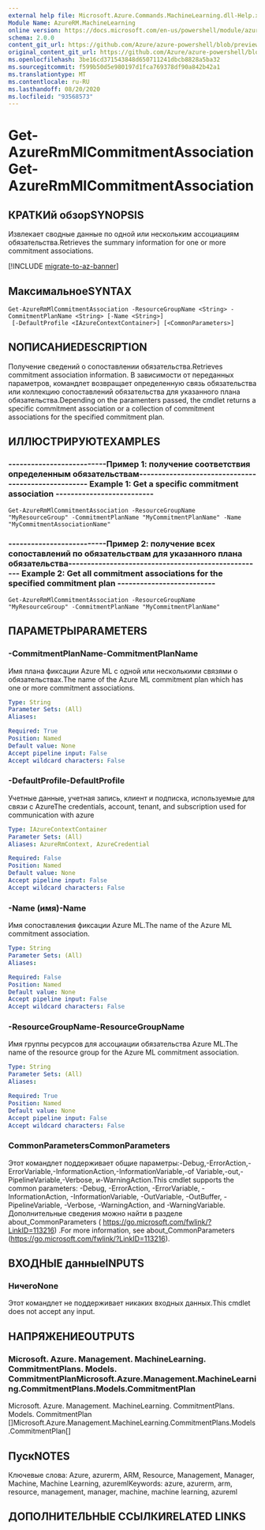 ```yaml
---
external help file: Microsoft.Azure.Commands.MachineLearning.dll-Help.xml
Module Name: AzureRM.MachineLearning
online version: https://docs.microsoft.com/en-us/powershell/module/azurerm.machinelearning/get-azurermmlcommitmentassociation
schema: 2.0.0
content_git_url: https://github.com/Azure/azure-powershell/blob/preview/src/ResourceManager/MachineLearning/Commands.MachineLearning/help/Get-AzureRmMlCommitmentAssociation.md
original_content_git_url: https://github.com/Azure/azure-powershell/blob/preview/src/ResourceManager/MachineLearning/Commands.MachineLearning/help/Get-AzureRmMlCommitmentAssociation.md
ms.openlocfilehash: 3be16cd371543848d650711241dbcb8828a5ba32
ms.sourcegitcommit: f599b50d5e980197d1fca769378df90a842b42a1
ms.translationtype: MT
ms.contentlocale: ru-RU
ms.lasthandoff: 08/20/2020
ms.locfileid: "93568573"
---
```

# <span data-ttu-id="55f3a-101">Get-AzureRmMlCommitmentAssociation</span><span class="sxs-lookup"><span data-stu-id="55f3a-101">Get-AzureRmMlCommitmentAssociation</span></span>

## <span data-ttu-id="55f3a-102">КРАТКИй обзор</span><span class="sxs-lookup"><span data-stu-id="55f3a-102">SYNOPSIS</span></span>
<span data-ttu-id="55f3a-103">Извлекает сводные данные по одной или нескольким ассоциациям обязательства.</span><span class="sxs-lookup"><span data-stu-id="55f3a-103">Retrieves the summary information for one or more commitment associations.</span></span>

[!INCLUDE [migrate-to-az-banner](../../includes/migrate-to-az-banner.md)]

## <span data-ttu-id="55f3a-104">Максимальное</span><span class="sxs-lookup"><span data-stu-id="55f3a-104">SYNTAX</span></span>

```
Get-AzureRmMlCommitmentAssociation -ResourceGroupName <String> -CommitmentPlanName <String> [-Name <String>]
 [-DefaultProfile <IAzureContextContainer>] [<CommonParameters>]
```

## <span data-ttu-id="55f3a-105">NОПИСАНИЕ</span><span class="sxs-lookup"><span data-stu-id="55f3a-105">DESCRIPTION</span></span>
<span data-ttu-id="55f3a-106">Получение сведений о сопоставлении обязательства.</span><span class="sxs-lookup"><span data-stu-id="55f3a-106">Retrieves commitment association information.</span></span>
<span data-ttu-id="55f3a-107">В зависимости от переданных параметров, командлет возвращает определенную связь обязательства или коллекцию сопоставлений обязательства для указанного плана обязательства.</span><span class="sxs-lookup"><span data-stu-id="55f3a-107">Depending on the paramenters passed, the cmdlet returns a specific commitment association or a collection of commitment associations for the specified commitment plan.</span></span>

## <span data-ttu-id="55f3a-108">ИЛЛЮСТРИРУЮТ</span><span class="sxs-lookup"><span data-stu-id="55f3a-108">EXAMPLES</span></span>

### <span data-ttu-id="55f3a-109">--------------------------Пример 1: получение соответствия определенным обязательствам--------------------------</span><span class="sxs-lookup"><span data-stu-id="55f3a-109">--------------------------  Example 1: Get a specific commitment association  --------------------------</span></span>
```
Get-AzureRmMlCommitmentAssociation -ResourceGroupName "MyResourceGroup" -CommitmentPlanName "MyCommitmentPlanName" -Name "MyCommitmentAssociationName"
```

### <span data-ttu-id="55f3a-110">--------------------------Пример 2: получение всех сопоставлений по обязательствам для указанного плана обязательства--------------------------</span><span class="sxs-lookup"><span data-stu-id="55f3a-110">--------------------------  Example 2: Get all commitment associations for the specified commitment plan  --------------------------</span></span>
```
Get-AzureRmMlCommitmentAssociation -ResourceGroupName "MyResourceGroup" -CommitmentPlanName "MyCommitmentPlanName"
```

## <span data-ttu-id="55f3a-111">ПАРАМЕТРЫ</span><span class="sxs-lookup"><span data-stu-id="55f3a-111">PARAMETERS</span></span>

### <span data-ttu-id="55f3a-112">-CommitmentPlanName</span><span class="sxs-lookup"><span data-stu-id="55f3a-112">-CommitmentPlanName</span></span>
<span data-ttu-id="55f3a-113">Имя плана фиксации Azure ML с одной или несколькими связями о обязательствах.</span><span class="sxs-lookup"><span data-stu-id="55f3a-113">The name of the Azure ML commitment plan which has one or more commitment associations.</span></span>

```yaml
Type: String
Parameter Sets: (All)
Aliases: 

Required: True
Position: Named
Default value: None
Accept pipeline input: False
Accept wildcard characters: False
```

### <span data-ttu-id="55f3a-114">-DefaultProfile</span><span class="sxs-lookup"><span data-stu-id="55f3a-114">-DefaultProfile</span></span>
<span data-ttu-id="55f3a-115">Учетные данные, учетная запись, клиент и подписка, используемые для связи с Azure</span><span class="sxs-lookup"><span data-stu-id="55f3a-115">The credentials, account, tenant, and subscription used for communication with azure</span></span>

```yaml
Type: IAzureContextContainer
Parameter Sets: (All)
Aliases: AzureRmContext, AzureCredential

Required: False
Position: Named
Default value: None
Accept pipeline input: False
Accept wildcard characters: False
```

### <span data-ttu-id="55f3a-116">-Name (имя)</span><span class="sxs-lookup"><span data-stu-id="55f3a-116">-Name</span></span>
<span data-ttu-id="55f3a-117">Имя сопоставления фиксации Azure ML.</span><span class="sxs-lookup"><span data-stu-id="55f3a-117">The name of the Azure ML commitment association.</span></span>

```yaml
Type: String
Parameter Sets: (All)
Aliases: 

Required: False
Position: Named
Default value: None
Accept pipeline input: False
Accept wildcard characters: False
```

### <span data-ttu-id="55f3a-118">-ResourceGroupName</span><span class="sxs-lookup"><span data-stu-id="55f3a-118">-ResourceGroupName</span></span>
<span data-ttu-id="55f3a-119">Имя группы ресурсов для ассоциации обязательства Azure ML.</span><span class="sxs-lookup"><span data-stu-id="55f3a-119">The name of the resource group for the Azure ML commitment association.</span></span>

```yaml
Type: String
Parameter Sets: (All)
Aliases: 

Required: True
Position: Named
Default value: None
Accept pipeline input: False
Accept wildcard characters: False
```

### <span data-ttu-id="55f3a-120">CommonParameters</span><span class="sxs-lookup"><span data-stu-id="55f3a-120">CommonParameters</span></span>
<span data-ttu-id="55f3a-121">Этот командлет поддерживает общие параметры:-Debug,-ErrorAction,-ErrorVariable,-InformationAction,-InformationVariable,-of Variable,-out,-PipelineVariable,-Verbose, и-WarningAction.</span><span class="sxs-lookup"><span data-stu-id="55f3a-121">This cmdlet supports the common parameters: -Debug, -ErrorAction, -ErrorVariable, -InformationAction, -InformationVariable, -OutVariable, -OutBuffer, -PipelineVariable, -Verbose, -WarningAction, and -WarningVariable.</span></span> <span data-ttu-id="55f3a-122">Дополнительные сведения можно найти в разделе about_CommonParameters ( https://go.microsoft.com/fwlink/?LinkID=113216) .</span><span class="sxs-lookup"><span data-stu-id="55f3a-122">For more information, see about_CommonParameters (https://go.microsoft.com/fwlink/?LinkID=113216).</span></span>

## <span data-ttu-id="55f3a-123">ВХОДНЫЕ данные</span><span class="sxs-lookup"><span data-stu-id="55f3a-123">INPUTS</span></span>

### <span data-ttu-id="55f3a-124">Ничего</span><span class="sxs-lookup"><span data-stu-id="55f3a-124">None</span></span>
<span data-ttu-id="55f3a-125">Этот командлет не поддерживает никаких входных данных.</span><span class="sxs-lookup"><span data-stu-id="55f3a-125">This cmdlet does not accept any input.</span></span>

## <span data-ttu-id="55f3a-126">НАПРЯЖЕНИЕ</span><span class="sxs-lookup"><span data-stu-id="55f3a-126">OUTPUTS</span></span>

### <span data-ttu-id="55f3a-127">Microsoft. Azure. Management. MachineLearning. CommitmentPlans. Models. CommitmentPlan</span><span class="sxs-lookup"><span data-stu-id="55f3a-127">Microsoft.Azure.Management.MachineLearning.CommitmentPlans.Models.CommitmentPlan</span></span>
<span data-ttu-id="55f3a-128">Microsoft. Azure. Management. MachineLearning. CommitmentPlans. Models. CommitmentPlan []</span><span class="sxs-lookup"><span data-stu-id="55f3a-128">Microsoft.Azure.Management.MachineLearning.CommitmentPlans.Models.CommitmentPlan[]</span></span>

## <span data-ttu-id="55f3a-129">Пуск</span><span class="sxs-lookup"><span data-stu-id="55f3a-129">NOTES</span></span>
<span data-ttu-id="55f3a-130">Ключевые слова: Azure, azurerm, ARM, Resource, Management, Manager, Machine, Machine Learning, azureml</span><span class="sxs-lookup"><span data-stu-id="55f3a-130">Keywords: azure, azurerm, arm, resource, management, manager, machine, machine learning, azureml</span></span>

## <span data-ttu-id="55f3a-131">ДОПОЛНИТЕЛЬНЫЕ ССЫЛКИ</span><span class="sxs-lookup"><span data-stu-id="55f3a-131">RELATED LINKS</span></span>

